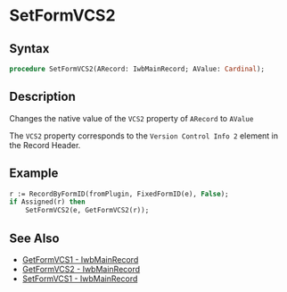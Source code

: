 # SetFormVCS2

## Syntax

```pascal
procedure SetFormVCS2(ARecord: IwbMainRecord; AValue: Cardinal);
```

## Description

Changes the native value of the `VCS2` property of `ARecord` to `AValue`

The `VCS2` property corresponds to the `Version Control Info 2` element in the Record Header.

## Example

```pascal
r := RecordByFormID(fromPlugin, FixedFormID(e), False);
if Assigned(r) then
	SetFormVCS2(e, GetFormVCS2(r));
```

## See Also

- [GetFormVCS1 - IwbMainRecord](IwbMainRecord_GetFormVCS1.md)
- [GetFormVCS2 - IwbMainRecord](IwbMainRecord_GetFormVCS2.md)
- [SetFormVCS1 - IwbMainRecord](IwbMainRecord_SetFormVCS1.md)
